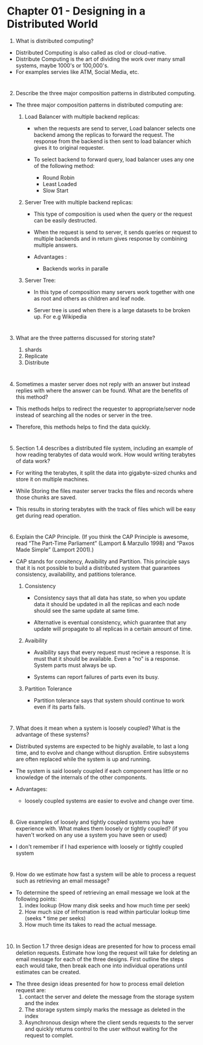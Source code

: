 # Chapter 01 - Designing in a Distributed World

1. What is distributed computing?
   
* Distributed Computing is also called as clod or cloud-native.
* Distribute Computing is the art of dividing the work over many small systems, maybe 1000's or 100,000's.
* For examples servies like ATM, Social Media, etc.
#
2. Describe the three major composition patterns in distributed computing.

* The three major composition patterns in distributed computing are: 
    1. Load Balancer with multiple backend replicas:
            
        * when the requests are send to server, Load balancer selects  one backend among the replicas to forward the request. The response from the backend is then sent to load balancer which gives it to original requester.

        * To select backend to forward query, load balancer uses any one of the following method:

            - Round Robin
            - Least Loaded
            - Slow Start

    2. Server Tree with multiple backend replicas:
        * This type of composition is used when the query or the request can be easily destructed.

        * When the request is send to server, it sends queries or request to multiple backends and in return gives response by combining multiple answers.

        * Advantages : 
            - Backends works in paralle

    3. Server Tree:
        * In this type of composition many servers work together with one as root and others as children and leaf node.

        * Server tree is used when there is a large datasets to be broken up. For e.g Wikipedia
#
3. What are the three patterns discussed for storing state?
    
    1. shards
    2. Replicate 
    3. Distribute
#
4. Sometimes a master server does not reply with an answer but instead replies with where the answer can be found. What are the benefits of this method?

* This methods helps to redirect the requester to appropriate/server node instead of searching all the nodes or server in the tree.

* Therefore, this methods helps to find the data quickly.
#

5. Section 1.4 describes a distributed file system, including an example of how reading terabytes of data would work. How would writing terabytes of data work?
* For writing the terabytes, it split the data into gigabyte-sized chunks and store it on multiple machines.

* While Storing the files master server tracks the files and records where those chunks are saved.

* This results in storing terabytes with the track of files which will be easy get during read operation.
#

6. Explain the CAP Principle. (If you think the CAP Principle is awesome, read “The Part-Time Parliament” (Lamport & Marzullo 1998) and “Paxos Made Simple” (Lamport 2001).)

* CAP stands for consitency, Avaibility and Partition. This principle says that it is not possible to build a distributed system that guarantees consistency, availability, and patitions tolerance.
    1.  Consistency
        
        * Consistency says that all data has state, so when you update data it should be updated in all the replicas and each node should see the same update at same time.

        * Alternative is eventual consistency, which  guarantee that any update will propagate to all replicas in a certain amount of time.  
    
    2.  Avaibility
        
        * Avaibility says that every request must recieve a response. It is must that it should be available. Even a "no" is a response. System parts must always be up.

        * Systems can report failures of parts even its busy. 
    
    3. Partition Tolerance

        * Partition tolerance says that system should continue to work even if its parts fails.
 
#

7. What does it mean when a system is loosely coupled? What is the advantage of these systems?

* Distributed systems are expected to be highly available, to last a long time, and to evolve and change without disruption. Entire subsystems are often replaced while the system is up and running. 

* The system is said loosely coupled if each component has little or no knowledge of the internals of the other components.

* Advantages:
    * loosely coupled systems are easier to evolve
and change over time.
#

8. Give examples of loosely and tightly coupled systems you have experience with. What makes them loosely or tightly coupled? (if you haven't worked on any use a system you have seen or used)

* I don't remember if I had experience with loosely or tightly coupled system
#

9. How do we estimate how fast a system will be able to process a request such as retrieving an email message?
* To determine the speed of retrieving an email message we look at the following points:
    1. index lookup (How many disk seeks and how much time per seek)
    2. How much size of infromation is read within particular lookup time (seeks * time per seeks)
    3. How much time its takes to read the actual message.
#

10. In Section 1.7 three design ideas are presented for how to process email deletion requests. Estimate how long the request will take for deleting an email message for each of the three designs. First outline the steps each would take, then break each one into individual operations until estimates can be created.
    
* The three design ideas presented for how to process email deletion request are:
    1. contact the server and delete the message from the storage system and the index
    2. The storage system simply marks the message as deleted in the index
    3. Asynchronous design where the client sends requests to the server and quickly returns control to the user without waiting for the request to complet.
